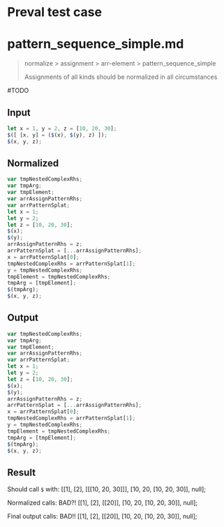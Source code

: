 # Preval test case

# pattern_sequence_simple.md

> normalize > assignment > arr-element > pattern_sequence_simple
>
> Assignments of all kinds should be normalized in all circumstances

#TODO

## Input

`````js filename=intro
let x = 1, y = 2, z = [10, 20, 30];
$([ [x, y] = ($(x), $(y), z) ]);
$(x, y, z);
`````

## Normalized

`````js filename=intro
var tmpNestedComplexRhs;
var tmpArg;
var tmpElement;
var arrAssignPatternRhs;
var arrPatternSplat;
let x = 1;
let y = 2;
let z = [10, 20, 30];
$(x);
$(y);
arrAssignPatternRhs = z;
arrPatternSplat = [...arrAssignPatternRhs];
x = arrPatternSplat[0];
tmpNestedComplexRhs = arrPatternSplat[1];
y = tmpNestedComplexRhs;
tmpElement = tmpNestedComplexRhs;
tmpArg = [tmpElement];
$(tmpArg);
$(x, y, z);
`````

## Output

`````js filename=intro
var tmpNestedComplexRhs;
var tmpArg;
var tmpElement;
var arrAssignPatternRhs;
var arrPatternSplat;
let x = 1;
let y = 2;
let z = [10, 20, 30];
$(x);
$(y);
arrAssignPatternRhs = z;
arrPatternSplat = [...arrAssignPatternRhs];
x = arrPatternSplat[0];
tmpNestedComplexRhs = arrPatternSplat[1];
y = tmpNestedComplexRhs;
tmpElement = tmpNestedComplexRhs;
tmpArg = [tmpElement];
$(tmpArg);
$(x, y, z);
`````

## Result

Should call `$` with:
[[1], [2], [[[10, 20, 30]]], [10, 20, [10, 20, 30]], null];

Normalized calls: BAD?!
[[1], [2], [[20]], [10, 20, [10, 20, 30]], null];

Final output calls: BAD!!
[[1], [2], [[20]], [10, 20, [10, 20, 30]], null];

